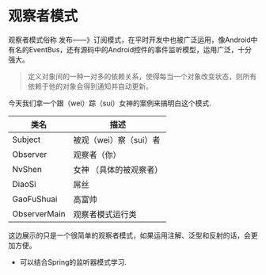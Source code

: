# 观察者模式

观察者模式俗称 发布——》订阅模式，在平时开发中也被广泛运用，像Android中有名的EventBus，还有源码中的Android控件的事件监听模型，运用广泛，十分强大。

> 定义对象间的一种一对多的依赖关系，使得每当一个对象改变状态，则所有依赖于他的对象会得到通知并自动更新。

今天我们拿一个跟（wei）踪（sui）女神的案例来搞明白这个模式.



| 类名           | 描述             |
| ------------ | -------------- |
| Subject      | 被观（wei）察（sui）者 |
| Observer     | 观察者（你）         |
| NvShen       | 女神 （具体的被观察者）   |
| DiaoSi       | 屌丝         |
| GaoFuShuai       | 高富帅         |
| ObserverMain | 观察者模式运行类       |



这边展示的只是一个很简单的观察者模式，如果运用注解、泛型和反射的话，会更加方便。

* 可以结合Spring的监听器模式学习.